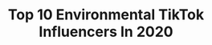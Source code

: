 ---
title: Top 10 Environmental TikTok Influencers In 2020
description: >-
  Find top environmental TikTok influencers in 2020. Most popular hashtags: #nature #viral #savetheocean #education.
platform: TikTok
profiles:
  - username: "matthewshribman"
    fullname: >-
      Matthew Shribman
    location: "United Kingdom"
    followers: 18209
    engagement: 1631
    commentsToLikes: 0.028448
    id: ck8ou4l9fo4af0j78fxlrppgb
    verified: false
    hashtags: "#washyourhands, #late, #america, #food"
  - username: "amiiirkat"
    fullname: >-
      Amir Zakeri
    location: "United States"
    followers: 12211
    engagement: 815
    commentsToLikes: 0.018143
    id: ck8op2p451bqy0j78512d7c6z
    verified: false
    hashtags: "#foryoupage, #plastic, #fish, #nature"
---
